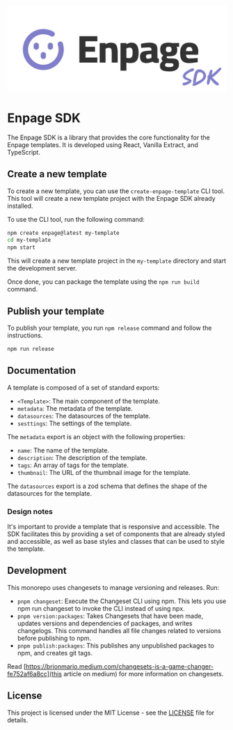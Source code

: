 ![Enpage SDK](https://github.com/FlippableSoft/enpage-sdk/blob/main/enpage-sdk.svg?raw=true)

# Enpage SDK

The Enpage SDK is a library that provides the core functionality for the Enpage templates.
It is developed using React, Vanilla Extract, and TypeScript.

## Create a new template

To create a new template, you can use the `create-enpage-template` CLI tool.
This tool will create a new template project with the Enpage SDK already installed.

To use the CLI tool, run the following command:

```bash
npm create enpage@latest my-template
cd my-template
npm start
```

This will create a new template project in the `my-template` directory and start the development server.

Once done, you can package the template using the `npm run build` command.

## Publish your template

To publish your template, you run `npm release` command and follow the instructions.

```bash
npm run release
```

## Documentation

A template is composed of a set of standard exports:

- `<Template>`: The main component of the template.
- `metadata`: The metadata of the template.
- `datasources`: The datasources of the template.
- `sesttings`: The settings of the template.

The `metadata` export is an object with the following properties:

- `name`: The name of the template.
- `description`: The description of the template.
- `tags`: An array of tags for the template.
- `thumbnail`: The URL of the thumbnail image for the template.

The `datasources` export is a zod schema that defines the shape of the datasources for the template.

### Design notes

It's important to provide a template that is responsive and accessible. The SDK facilitates this by providing a set of components that are already styled and accessible, as well
as base styles and classes that can be used to style the template.

## Development

This monorepo uses changesets to manage versioning and releases.
Run:

- `pnpm changeset`: Execute the Changeset CLI using npm. This lets you use npm run changeset to invoke the CLI instead of using npx.
- `pnpm version:packages`: Takes Changesets that have been made, updates versions and dependencies of packages, and writes changelogs. This command handles all file changes related to versions before publishing to npm.
- `pnpm publish:packages`: This publishes any unpublished packages to npm, and creates git tags.

Read [https://brionmario.medium.com/changesets-is-a-game-changer-fe752af6a8cc](this article on medium) for more information on changesets.




## License

This project is licensed under the MIT License - see the [LICENSE](LICENSE) file for details.

